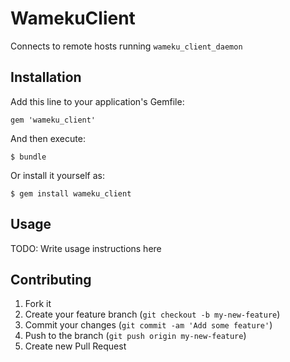 # WamekuClient

Connects to remote hosts running `wameku_client_daemon`

## Installation

Add this line to your application's Gemfile:

    gem 'wameku_client'

And then execute:

    $ bundle

Or install it yourself as:

    $ gem install wameku_client

## Usage

TODO: Write usage instructions here

## Contributing

1. Fork it
2. Create your feature branch (`git checkout -b my-new-feature`)
3. Commit your changes (`git commit -am 'Add some feature'`)
4. Push to the branch (`git push origin my-new-feature`)
5. Create new Pull Request
